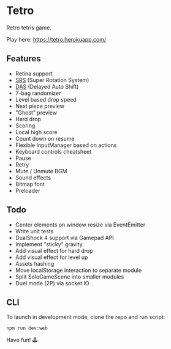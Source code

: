 # Tetro

Retro tetris game.

Play here: https://tetro.herokuapp.com/

## Features

- Retina support
- [SRS](http://tetris.wikia.com/wiki/SRS) (Super Rotation System)
- [DAS](http://tetris.wikia.com/wiki/DAS) (Delayed Auto Shift)
- 7-bag randomizer
- Level based drop speed
- Next piece preview
- "Ghost" preview
- Hard drop
- Scoring
- Local high score
- Count down on resume
- Flexible InputManager based on actions
- Keyboard controls cheatsheet
- Pause
- Retry
- Mute / Unmute BGM
- Sound effects
- Bitmap font
- Preloader

## Todo

- Center elements on window resize via EventEmitter
- Write unit tests
- DualShock 4 support via Gamepad API
- Implement "sticky" gravity
- Add visual effect for hard drop
- Add visual effect for level up
- Assets hashing
- Move localStorage interaction to separate module
- Split SoloGameScene into smaller modules
- Duel mode (2P) via socket.IO

## CLI

To launch in development mode, clone the repo and run script:

```
npm run dev:web
```

Have fun! 🕹
